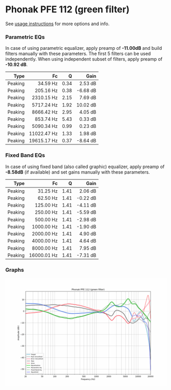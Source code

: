 # Phonak PFE 112 (green filter)
See [usage instructions](https://github.com/jaakkopasanen/AutoEq#usage) for more options and info.

### Parametric EQs
In case of using parametric equalizer, apply preamp of **-11.00dB** and build filters manually
with these parameters. The first 5 filters can be used independently.
When using independent subset of filters, apply preamp of **-10.92 dB**.

| Type    | Fc          |    Q | Gain     |
|--------:|------------:|-----:|---------:|
| Peaking | 34.59 Hz    | 0.34 | 2.53 dB  |
| Peaking | 205.16 Hz   | 0.38 | -6.68 dB |
| Peaking | 2310.15 Hz  | 2.15 | 7.69 dB  |
| Peaking | 5717.24 Hz  | 1.92 | 10.02 dB |
| Peaking | 8666.42 Hz  | 2.95 | 4.05 dB  |
| Peaking | 853.74 Hz   | 5.43 | 0.33 dB  |
| Peaking | 5090.34 Hz  | 0.99 | 0.23 dB  |
| Peaking | 11022.47 Hz | 1.33 | 1.98 dB  |
| Peaking | 19615.17 Hz | 0.37 | -8.64 dB |

### Fixed Band EQs
In case of using fixed band (also called graphic) equalizer, apply preamp of **-8.58dB**
(if available) and set gains manually with these parameters.

| Type    | Fc          |    Q | Gain     |
|--------:|------------:|-----:|---------:|
| Peaking | 31.25 Hz    | 1.41 | 2.06 dB  |
| Peaking | 62.50 Hz    | 1.41 | -0.22 dB |
| Peaking | 125.00 Hz   | 1.41 | -4.11 dB |
| Peaking | 250.00 Hz   | 1.41 | -5.59 dB |
| Peaking | 500.00 Hz   | 1.41 | -2.98 dB |
| Peaking | 1000.00 Hz  | 1.41 | -1.90 dB |
| Peaking | 2000.00 Hz  | 1.41 | 4.90 dB  |
| Peaking | 4000.00 Hz  | 1.41 | 4.64 dB  |
| Peaking | 8000.00 Hz  | 1.41 | 7.95 dB  |
| Peaking | 16000.01 Hz | 1.41 | -7.31 dB |

### Graphs
![](./Phonak%20PFE%20112%20(green%20filter).png)
